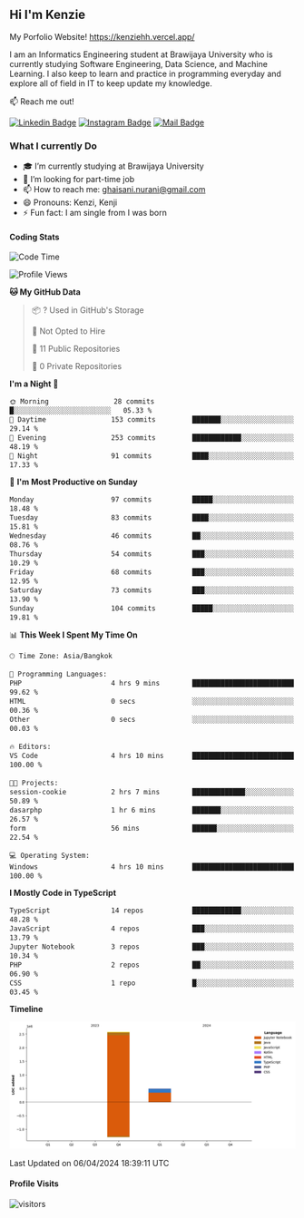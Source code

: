 ## Hi I'm Kenzie

My Porfolio Website!
https://kenziehh.vercel.app/

I am an Informatics Engineering student at Brawijaya University who is currently studying Software Engineering, Data Science, and Machine Learning. I also keep to learn and practice in programming everyday and explore all of field in IT to keep update my knowledge.

:mailbox: Reach me out!

[![Linkedin Badge](https://img.shields.io/badge/-Kenzie_Taqiyassar-0e76a8?style=flat&labelColor=0e76a8&logo=linkedin&logoColor=white)](https://www.linkedin.com/in/kenzie-taqiyassar-37458b1aa/) 
[![Instagram Badge](https://img.shields.io/badge/-@__kenziehh_-e84393?style=flat&labelColor=e84393&logo=instagram&logoColor=white)](https://www.instagram.com/_kenziehh/) 
[![Mail Badge](https://img.shields.io/badge/-ghaisani.nurani-c0392b?style=flat&labelColor=c0392b&logo=gmail&logoColor=white)](mailto:ghaisani.nurani@gmail.com)

### What I currently Do

- 🎓 I’m currently studying at Brawijaya University
- 💼 I’m looking for part-time job
- 📫 How to reach me: ghaisani.nurani@gmail.com
- 😄 Pronouns: Kenzi, Kenji
- ⚡ Fun fact: I am single from I was born

#### Coding Stats
<!--START_SECTION:waka-->
![Code Time](http://img.shields.io/badge/Code%20Time-291%20hrs%2024%20mins-blue)

![Profile Views](http://img.shields.io/badge/Profile%20Views-1-blue)

**🐱 My GitHub Data** 

> 📦 ? Used in GitHub's Storage 
 > 
> 🚫 Not Opted to Hire
 > 
> 📜 11 Public Repositories 
 > 
> 🔑 0 Private Repositories 
 > 
**I'm a Night 🦉** 

```text
🌞 Morning                28 commits          █░░░░░░░░░░░░░░░░░░░░░░░░   05.33 % 
🌆 Daytime                153 commits         ███████░░░░░░░░░░░░░░░░░░   29.14 % 
🌃 Evening                253 commits         ████████████░░░░░░░░░░░░░   48.19 % 
🌙 Night                  91 commits          ████░░░░░░░░░░░░░░░░░░░░░   17.33 % 
```
📅 **I'm Most Productive on Sunday** 

```text
Monday                   97 commits          █████░░░░░░░░░░░░░░░░░░░░   18.48 % 
Tuesday                  83 commits          ████░░░░░░░░░░░░░░░░░░░░░   15.81 % 
Wednesday                46 commits          ██░░░░░░░░░░░░░░░░░░░░░░░   08.76 % 
Thursday                 54 commits          ███░░░░░░░░░░░░░░░░░░░░░░   10.29 % 
Friday                   68 commits          ███░░░░░░░░░░░░░░░░░░░░░░   12.95 % 
Saturday                 73 commits          ███░░░░░░░░░░░░░░░░░░░░░░   13.90 % 
Sunday                   104 commits         █████░░░░░░░░░░░░░░░░░░░░   19.81 % 
```


📊 **This Week I Spent My Time On** 

```text
🕑︎ Time Zone: Asia/Bangkok

💬 Programming Languages: 
PHP                      4 hrs 9 mins        █████████████████████████   99.62 % 
HTML                     0 secs              ░░░░░░░░░░░░░░░░░░░░░░░░░   00.36 % 
Other                    0 secs              ░░░░░░░░░░░░░░░░░░░░░░░░░   00.03 % 

🔥 Editors: 
VS Code                  4 hrs 10 mins       █████████████████████████   100.00 % 

🐱‍💻 Projects: 
session-cookie           2 hrs 7 mins        █████████████░░░░░░░░░░░░   50.89 % 
dasarphp                 1 hr 6 mins         ███████░░░░░░░░░░░░░░░░░░   26.57 % 
form                     56 mins             ██████░░░░░░░░░░░░░░░░░░░   22.54 % 

💻 Operating System: 
Windows                  4 hrs 10 mins       █████████████████████████   100.00 % 
```

**I Mostly Code in TypeScript** 

```text
TypeScript               14 repos            ████████████░░░░░░░░░░░░░   48.28 % 
JavaScript               4 repos             ███░░░░░░░░░░░░░░░░░░░░░░   13.79 % 
Jupyter Notebook         3 repos             ███░░░░░░░░░░░░░░░░░░░░░░   10.34 % 
PHP                      2 repos             ██░░░░░░░░░░░░░░░░░░░░░░░   06.90 % 
CSS                      1 repo              █░░░░░░░░░░░░░░░░░░░░░░░░   03.45 % 
```



**Timeline**

![Lines of Code chart](https://raw.githubusercontent.com/kenziehh/kenziehh/master/assets/bar_graph.png)


 Last Updated on 06/04/2024 18:39:11 UTC
<!--END_SECTION:waka-->


#### Profile Visits

![visitors](https://visitor-badge.glitch.me/badge?page_id=kenziehh.kenziehh)





